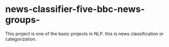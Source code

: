 # news-classifier-five-bbc-news-groups-
This project is one of the basic projects in NLP. this is news classification or categorization. 
